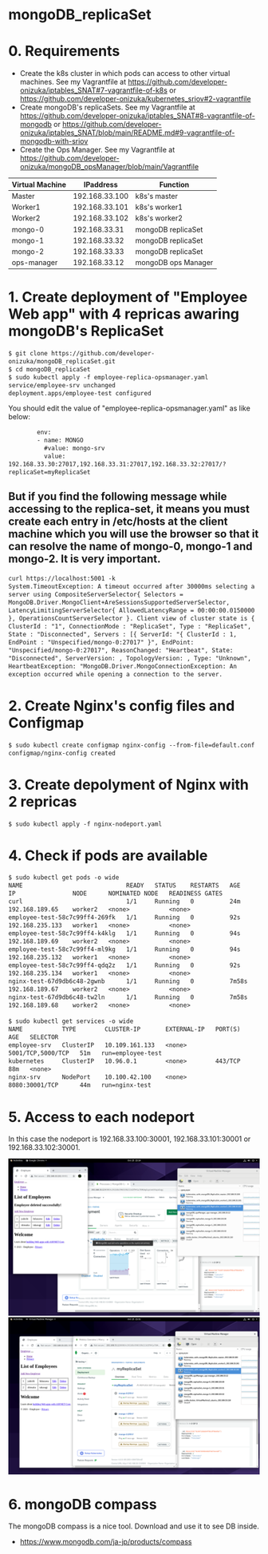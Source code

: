 # mongoDB_replicaSet

# 0. Requirements
- Create the k8s cluster in which pods can access to other virtual machines. See my Vagrantfile at https://github.com/developer-onizuka/iptables_SNAT#7-vagrantfile-of-k8s or https://github.com/developer-onizuka/kubernetes_sriov#2-vagrantfile
- Create mongoDB's replicaSets. See my Vagrantfile at https://github.com/developer-onizuka/iptables_SNAT#8-vagrantfile-of-mongodb or https://github.com/developer-onizuka/iptables_SNAT/blob/main/README.md#9-vagrantfile-of-mongodb-with-sriov
- Create the Ops Manager. See my Vagrantfile at https://github.com/developer-onizuka/mongoDB_opsManager/blob/main/Vagrantfile

| Virtual Machine | IPaddress | Function |
| --- | --- | --- |
| Master | 192.168.33.100 | k8s's master |
| Worker1 | 192.168.33.101 | k8s's worker1 |
| Worker2 | 192.168.33.102 | k8s's worker2 |
| mongo-0 | 192.168.33.31 | mongoDB replicaSet |
| mongo-1 | 192.168.33.32 | mongoDB replicaSet |
| mongo-2 | 192.168.33.33 | mongoDB replicaSet |
| ops-manager | 192.168.33.12 | mongoDB ops Manager |


# 1. Create deployment of "Employee Web app" with 4 repricas awaring mongoDB's ReplicaSet
```
$ git clone https://github.com/developer-onizuka/mongoDB_replicaSet.git
$ cd mongoDB_replicaSet
$ sudo kubectl apply -f employee-replica-opsmanager.yaml 
service/employee-srv unchanged
deployment.apps/employee-test configured
```

You should edit the value of "employee-replica-opsmanager.yaml" as like below:
```
        env:
        - name: MONGO
          #value: mongo-srv
          value: 192.168.33.30:27017,192.168.33.31:27017,192.168.33.32:27017/?replicaSet=myReplicaSet
```

But if you find the following message while accessing to the replica-set, it means you must create each entry in /etc/hosts at the client machine which you will use the browser so that it can resolve the name of mongo-0, mongo-1 and mongo-2. It is very important.
---
```
curl https://localhost:5001 -k
System.TimeoutException: A timeout occurred after 30000ms selecting a server using CompositeServerSelector{ Selectors = MongoDB.Driver.MongoClient+AreSessionsSupportedServerSelector, LatencyLimitingServerSelector{ AllowedLatencyRange = 00:00:00.0150000 }, OperationsCountServerSelector }. Client view of cluster state is { ClusterId : "1", ConnectionMode : "ReplicaSet", Type : "ReplicaSet", State : "Disconnected", Servers : [{ ServerId: "{ ClusterId : 1, EndPoint : "Unspecified/mongo-0:27017" }", EndPoint: "Unspecified/mongo-0:27017", ReasonChanged: "Heartbeat", State: "Disconnected", ServerVersion: , TopologyVersion: , Type: "Unknown", HeartbeatException: "MongoDB.Driver.MongoConnectionException: An exception occurred while opening a connection to the server.
```

# 2. Create Nginx's config files and Configmap
```
$ sudo kubectl create configmap nginx-config --from-file=default.conf
configmap/nginx-config created
```

# 3. Create depolyment of Nginx with 2 repricas
```
$ sudo kubectl apply -f nginx-nodeport.yaml
```

# 4. Check if pods are available
```
$ sudo kubectl get pods -o wide
NAME                             READY   STATUS    RESTARTS   AGE     IP                NODE      NOMINATED NODE   READINESS GATES
curl                             1/1     Running   0          24m     192.168.189.65    worker2   <none>           <none>
employee-test-58c7c99ff4-269fk   1/1     Running   0          92s     192.168.235.133   worker1   <none>           <none>
employee-test-58c7c99ff4-k4klg   1/1     Running   0          94s     192.168.189.69    worker2   <none>           <none>
employee-test-58c7c99ff4-ml9kg   1/1     Running   0          94s     192.168.235.132   worker1   <none>           <none>
employee-test-58c7c99ff4-qdq2z   1/1     Running   0          92s     192.168.235.134   worker1   <none>           <none>
nginx-test-67d9db6c48-2gwnb      1/1     Running   0          7m58s   192.168.189.67    worker2   <none>           <none>
nginx-test-67d9db6c48-tw2ln      1/1     Running   0          7m58s   192.168.189.68    worker2   <none>           <none>

$ sudo kubectl get services -o wide
NAME           TYPE        CLUSTER-IP       EXTERNAL-IP   PORT(S)             AGE   SELECTOR
employee-srv   ClusterIP   10.109.161.133   <none>        5001/TCP,5000/TCP   51m   run=employee-test
kubernetes     ClusterIP   10.96.0.1        <none>        443/TCP             88m   <none>
nginx-srv      NodePort    10.100.42.100    <none>        8080:30001/TCP      44m   run=nginx-test
```

# 5. Access to each nodeport
In this case the nodeport is 192.168.33.100:30001, 192.168.33.101:30001 or 192.168.33.102:30001.

![mongoreplicaset1](https://github.com/developer-onizuka/mongoDB_replicaSet/blob/main/Screenshot%20from%202021-10-15%2022-14-37.png)
![mongoreplicaset2](https://github.com/developer-onizuka/mongoDB_replicaSet/blob/main/Screenshot%20from%202021-10-15%2021-31-17.png)

# 6. mongoDB compass
The mongoDB compass is a nice tool. Download and use it to see DB inside.
- https://www.mongodb.com/ja-jp/products/compass
